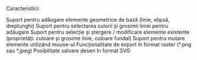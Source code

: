 Caracteristici:

Suport pentru adăugare elemente geometrice de bază (linie, elipsă, dreptunghi)
Suport pentru selectarea culorii și grosimii liniei pentru adăugare
Suport pentru selecție și ștergere / modificare elemente existente (proprietăți: culoare și grosime linie, culoare
fundal)
Suport pentru mutare elemente utilizând mouse-ul
Funcționalitate de export în format raster (*.png sau *.jpeg)
Posibilitate salvare desen în format SVG
